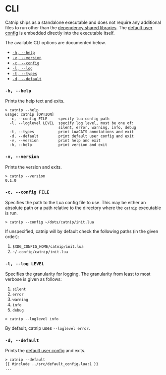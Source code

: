# CLI

Catnip ships as a standalone executable and does not require any
additional files to run other than the
[dependency shared libraries](getting_started_installation.md#dependencies).
The [default user config](getting_started_user_config.md#default-user-config)
is embedded directly into the executable itself.

The available CLI options are documented below.

- [`-h, --help`](#-h---help)
- [`-v, --version`](#-v---version)
- [`-c, --config`](#-c---config-file)
- [`-l, --log`](#-l---log-level)
- [`-t, --types`](#-t---types)
- [`-d, --default`](#-d---default)

### `-h, --help`

Prints the help text and exits.

```
> catnip --help
usage: catnip [OPTION]
  -c, --config FILE     specify lua config path
  -l, --loglevel LEVEL  specify log level, must be one of:
                        silent, error, warning, info, debug
  -t, --types           print LuaCATS annotations and exit
  -d, --default         print default user config and exit
  -v, --version         print help and exit
  -h, --help            print version and exit
```

### `-v, --version`

Prints the version and exits.

```
> catnip --version
0.1.0
```

### `-c, --config FILE`

Specifies the path to the Lua config file to use. This may be either an absolute
path or a path relative to the directory where the `catnip` executable is run.

```
> catnip --config ~/dots/catnip/init.lua
```

If unspecified, catnip will by default check the following paths (in the given order):

1. `$XDG_CONFIG_HOME/catnip/init.lua`
1. `~/.config/catnip/init.lua`

### `-l, --log LEVEL`

Specifies the granularity for logging. The granularity from least to most
verbose is given as follows:

1. `silent`
1. `error`
1. `warning`
1. `info`
1. `debug`

```
> catnip --loglevel info
```

By default, catnip uses `--loglevel error`.

### `-d, --default`

Prints the [default user config](getting_started_user_config.md#default-user-config) and exits.

```
> catnip --default
{{ #include ../src/default_config.lua:1 }}
...
```
